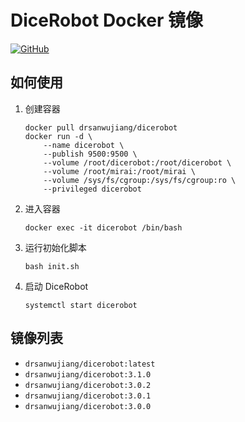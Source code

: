 # DiceRobot Docker 镜像

[![GitHub](https://img.shields.io/github/license/drsanwujiang/docker-dicerobot)](https://github.com/drsanwujiang/dicerobot/blob/main/LICENSE)

## 如何使用

1. 创建容器

    ```shell
    docker pull drsanwujiang/dicerobot
    docker run -d \
        --name dicerobot \
        --publish 9500:9500 \
        --volume /root/dicerobot:/root/dicerobot \
        --volume /root/mirai:/root/mirai \
        --volume /sys/fs/cgroup:/sys/fs/cgroup:ro \
        --privileged dicerobot
    ```

2. 进入容器

    ```shell
    docker exec -it dicerobot /bin/bash
    ```

3. 运行初始化脚本

    ```shell
    bash init.sh
    ```

4. 启动 DiceRobot

    ```shell
    systemctl start dicerobot
    ```

## 镜像列表

- `drsanwujiang/dicerobot:latest`
- `drsanwujiang/dicerobot:3.1.0`
- `drsanwujiang/dicerobot:3.0.2`
- `drsanwujiang/dicerobot:3.0.1`
- `drsanwujiang/dicerobot:3.0.0`
